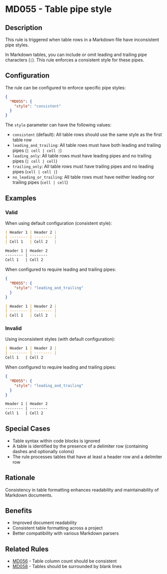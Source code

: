 # MD055 - Table pipe style

## Description

This rule is triggered when table rows in a Markdown file have inconsistent pipe styles. 

In Markdown tables, you can include or omit leading and trailing pipe characters (`|`). This rule enforces a consistent style for these pipes.

## Configuration

The rule can be configured to enforce specific pipe styles:

```json
{
  "MD055": {
    "style": "consistent"
  }
}
```

The `style` parameter can have the following values:

- `consistent` (default): All table rows should use the same style as the first table row
- `leading_and_trailing`: All table rows must have both leading and trailing pipes (`| cell | cell |`)
- `leading_only`: All table rows must have leading pipes and no trailing pipes (`| cell | cell`)
- `trailing_only`: All table rows must have trailing pipes and no leading pipes (`cell | cell |`)
- `no_leading_or_trailing`: All table rows must have neither leading nor trailing pipes (`cell | cell`)

## Examples

### Valid

When using default configuration (consistent style):

```markdown
| Header 1 | Header 2 |
| -------- | -------- |
| Cell 1   | Cell 2   |
```

```markdown
Header 1 | Header 2
-------- | --------
Cell 1   | Cell 2
```

When configured to require leading and trailing pipes:

```json
{
  "MD055": {
    "style": "leading_and_trailing"
  }
}
```

```markdown
| Header 1 | Header 2 |
| -------- | -------- |
| Cell 1   | Cell 2   |
```

### Invalid

Using inconsistent styles (with default configuration):

```markdown
| Header 1 | Header 2 |
| -------- | -------- |
Cell 1   | Cell 2
```

When configured to require leading and trailing pipes:

```json
{
  "MD055": {
    "style": "leading_and_trailing"
  }
}
```

```markdown
Header 1 | Header 2
-------- | --------
Cell 1   | Cell 2
```

## Special Cases

- Table syntax within code blocks is ignored
- A table is identified by the presence of a delimiter row (containing dashes and optionally colons)
- The rule processes tables that have at least a header row and a delimiter row

## Rationale

Consistency in table formatting enhances readability and maintainability of Markdown documents.

## Benefits

- Improved document readability
- Consistent table formatting across a project
- Better compatibility with various Markdown parsers

## Related Rules

- [MD056](md056.md) - Table column count should be consistent
- [MD058](md058.md) - Tables should be surrounded by blank lines 